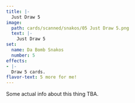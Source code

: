 ```yaml
---
title: |-
  Just Draw 5
image: 
  path: cards/scanned/snakos/05 Just Draw 5.png
  text: |-
    Just Draw 5
set:
  name: Da Bomb Snakos
  number: 5
effects: 
- |-
  Draw 5 cards.
flavor-text: 5 more for me!
---
```

Some actual info about this thing TBA.
